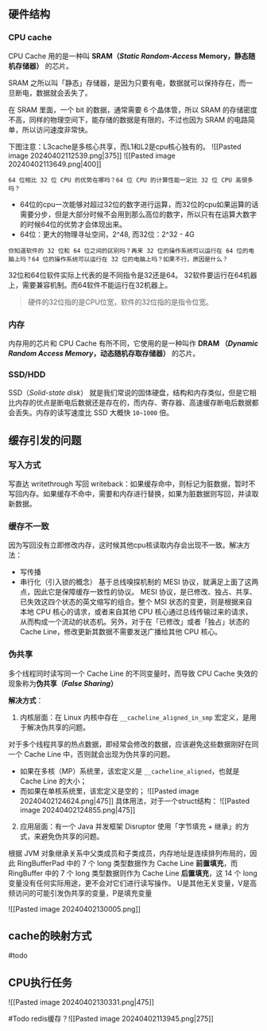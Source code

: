 ## 硬件结构

### CPU cache
CPU Cache 用的是一种叫 **SRAM（_Static Random-Access_ Memory，静态随机存储器）** 的芯片。

SRAM 之所以叫「静态」存储器，是因为只要有电，数据就可以保持存在，而一旦断电，数据就会丢失了。

在 SRAM 里面，一个 bit 的数据，通常需要 6 个晶体管，所以 SRAM 的存储密度不高，同样的物理空间下，能存储的数据是有限的，不过也因为 SRAM 的电路简单，所以访问速度非常快。

下图注意：L3cache是多核心共享，而L1和L2是cpu核心独有的。
![[Pasted image 20240402112539.png|375]]
![[Pasted image 20240402113649.png|400]]

```ad-question
64 位相比 32 位 CPU 的优势在哪吗？64 位 CPU 的计算性能一定比 32 位 CPU 高很多吗？
```
- 64位的cpu一次能够对超过32位的数字进行运算，而32位的cpu如果运算的话需要分步，但是大部分时候不会用到那么高位的数字，所以只有在运算大数字的时候64位的优势才会体现出来。
- 64位：更大的物理寻址空间，2^48, 而32位：2^32 - 4G
```ad-question
你知道软件的 32 位和 64 位之间的区别吗？再来 32 位的操作系统可以运行在 64 位的电脑上吗？64 位的操作系统可以运行在 32 位的电脑上吗？如果不行，原因是什么？
```
32位和64位软件实际上代表的是不同指令是32还是64。
32软件要运行在64机器上，需要兼容机制。而64软件不能运行在32机器上。
>硬件的32位指的是CPU位宽，软件的32位指的是指令位宽。

### 内存
内存用的芯片和 CPU Cache 有所不同，它使用的是一种叫作 **DRAM （_Dynamic Random Access Memory_，动态随机存取存储器）** 的芯片。

### SSD/HDD
SSD（_Solid-state disk_） 就是我们常说的固体硬盘，结构和内存类似，但是它相比内存的优点是断电后数据还是存在的，而内存、寄存器、高速缓存断电后数据都会丢失。内存的读写速度比 SSD 大概快 `10~1000` 倍。

## 缓存引发的问题

### 写入方式
写直达 writethrough
写回 writeback：如果缓存命中，则标记为脏数据，暂时不写回内存。如果缓存不命中，需要和内存进行替换，如果为脏数据则写回，并读取新数据。

### 缓存不一致

因为写回没有立即修改内存，这时候其他cpu核读取内存会出现不一致。解决方法：
- 写传播
- 串行化（引入锁的概念）
基于总线嗅探机制的 MESI 协议，就满足上面了这两点，因此它是保障缓存一致性的协议。
MESI 协议，是已修改、独占、共享、已失效这四个状态的英文缩写的组合。整个 MSI 状态的变更，则是根据来自本地 CPU 核心的请求，或者来自其他 CPU 核心通过总线传输过来的请求，从而构成一个流动的状态机。另外，对于在「已修改」或者「独占」状态的 Cache Line，修改更新其数据不需要发送广播给其他 CPU 核心。


### 伪共享
多个线程同时读写同一个 Cache Line 的不同变量时，而导致 CPU Cache 失效的现象称为**伪共享（_False Sharing_）**

**解决方式**：

1. 内核层面：在 Linux 内核中存在 `__cacheline_aligned_in_smp` 宏定义，是用于解决伪共享的问题。

对于多个线程共享的热点数据，即经常会修改的数据，应该避免这些数据刚好在同一个 Cache Line 中，否则就会出现为伪共享的问题。
- 如果在多核（MP）系统里，该宏定义是 `__cacheline_aligned`，也就是 Cache Line 的大小；
- 而如果在单核系统里，该宏定义是空的；
![[Pasted image 20240402124624.png|475]]
具体用法，对于一个struct结构：
![[Pasted image 20240402124855.png|475]]

2. 应用层面：有一个 Java 并发框架 Disruptor 使用「字节填充 + 继承」的方式，来避免伪共享的问题。

根据 JVM 对象继承关系中父类成员和子类成员，内存地址是连续排列布局的，因此 RingBufferPad 中的 7 个 long 类型数据作为 Cache Line **前置填充**，而 RingBuffer 中的 7 个 long 类型数据则作为 Cache Line **后置填充**，这 14 个 long 变量没有任何实际用途，更不会对它们进行读写操作。
U是其他无关变量，V是高频访问的可能引发伪共享的变量，P是填充变量

![[Pasted image 20240402130005.png]]
## cache的映射方式
#todo

## CPU执行任务
![[Pasted image 20240402130331.png|475]]




#Todo 
redis缓存？![[Pasted image 20240402113945.png|275]]


